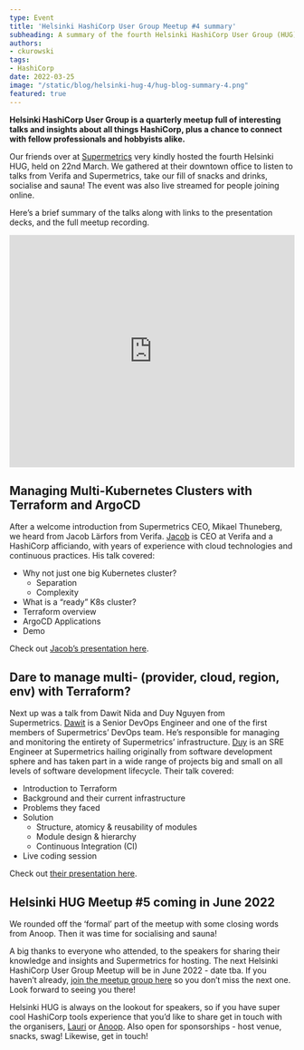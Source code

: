 ```yaml
---
type: Event
title: 'Helsinki HashiCorp User Group Meetup #4 summary'
subheading: A summary of the fourth Helsinki HashiCorp User Group (HUG) including presentations on Terraform, Kubernetes, and ArgoCD.
authors:
- ckurowski
tags:
- HashiCorp
date: 2022-03-25
image: "/static/blog/helsinki-hug-4/hug-blog-summary-4.png"
featured: true
---
```

**Helsinki HashiCorp User Group is a quarterly meetup full of interesting talks and insights about all things HashiCorp, plus a chance to connect with fellow professionals and hobbyists alike.**

Our friends over at [Supermetrics](https://supermetrics.com/) very kindly hosted the fourth Helsinki HUG, held on 22nd March. We gathered at their downtown office to listen to talks from Verifa and Supermetrics, take our fill of snacks and drinks, socialise and sauna! The event was also live streamed for people joining online.

Here’s a brief summary of the talks along with links to the presentation decks, and the full meetup recording.

<iframe width="100%" height="410" src="https://www.youtube.com/embed/9X82WKkxF5U" title="YouTube video player" frameborder="0" allow="accelerometer; autoplay; clipboard-write; encrypted-media; gyroscope; picture-in-picture" allowfullscreen></iframe>

## Managing Multi-Kubernetes Clusters with Terraform and ArgoCD

After a welcome introduction from Supermetrics CEO, Mikael Thuneberg, we heard from Jacob Lärfors from Verifa. [Jacob](https://www.linkedin.com/in/jlarfors/) is CEO at Verifa and a HashiCorp afficiando, with years of experience with cloud technologies and continuous practices. His talk covered:

* Why not just one big Kubernetes cluster?
  * Separation
  * Complexity
* What is a “ready” K8s cluster?
* Terraform overview
* ArgoCD Applications
* Demo

Check out [Jacob’s presentation here](https://drive.google.com/file/d/1occxI7BYliW0t0GHA6tXrqdT0BOBG8W6/view?usp=sharing).

## **Dare to manage multi- (provider, cloud, region, env) with Terraform?**

Next up was a talk from Dawit Nida and Duy Nguyen from Supermetrics. [Dawit](https://www.linkedin.com/in/dawitnida/) is a Senior DevOps Engineer and one of the first members of Supermetrics’ DevOps team. He’s responsible for managing and monitoring the entirety of Supermetrics’ infrastructure. [Duy](https://www.linkedin.com/in/duy-nguyen-527ba756/) is an SRE Engineer at Supermetrics hailing originally from software development sphere and has taken part in a wide range of projects big and small on all levels of software development lifecycle. Their talk covered:

* Introduction to Terraform
* Background and their current infrastructure
* Problems they faced
* Solution
  * Structure, atomicy & reusability of modules
  * Module design & hierarchy
  * Continuous Integration (CI)
* Live coding session

Check out [their presentation here](https://drive.google.com/file/d/11DXY69rO8oAg61u6qOs5eHWRL7CckPdO/view?usp=sharing).

## **Helsinki HUG Meetup #5 coming in June 2022**

We rounded off the ‘formal’ part of the meetup with some closing words from Anoop. Then it was time for socialising and sauna!

A big thanks to everyone who attended, to the speakers for sharing their knowledge and insights and Supermetrics for hosting. The next Helsinki HashiCorp User Group Meetup will be in June 2022 - date tba. If you haven’t already, [join the meetup group here](https://www.meetup.com/helsinki-hashicorp-user-group/) so you don’t miss the next one. Look forward to seeing you there!

Helsinki HUG is always on the lookout for speakers, so if you have super cool HashiCorp tools experience that you’d like to share get in touch with the organisers, [Lauri](https://www.linkedin.com/in/lauri-suomalainen/) or [Anoop](https://www.linkedin.com/in/anoopvijayan/). Also open for sponsorships - host venue, snacks, swag! Likewise, get in touch!
